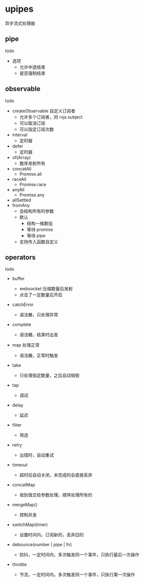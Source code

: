 # upipes
异步流式处理器



## pipe

todo

- 选项
  - 允许中途结束
  - 是否强制结束



## observable

todo

- createObservable 自定义订阅者
  - 允许多个订阅者，同 rxjs.subject
  - 可以取消订阅
  - 可以指定订阅次数
- interval
  - 定时器
- defer
  - 定时器
- of(Array)
  - 数序发射所有
- concatAll
  - Promise.all
- raceAll
  - Promise.race
- anyAll
  - Promise.any
- allSettled
- fromAny
  - 会结构所有的参数
  - 默认
    - 结构一维数组
    - 等待 promise
    - 等待 pipe
  - 支持传入函数自定义



## operators

todo

- buffer
  - websocket 压缩数量后发射
  - 点击了一定数量后开启

- catchError 
  - 语法糖，只处理异常
- complete
  - 语法糖，结束时出发
- map 处理正常
  - 语法糖，正常时触发
- take 
  - 只处理指定数量，之后自动销毁
- tap 
  - 调试
- delay 
  - 延迟
- filter 
  - 筛选
- retry 
  - 出错时，自动重试
- timeout 
  - 超时后自动关闭，未完成的会直接丢弃
- concatMap
  - 收到值交给参数处理，顺序处理所有的
- mergeMap()
  - 控制并发
- switchMap(timer)
  - 设置时间内，订阅新的，丢弃旧的
- debounce(number | pipe | fn)
  - 防抖，一定时间内，多次触发同一个事件，只执行最后一次操作
- throttle
  - 节流，一定时间内，多次触发同一个事件，只执行第一次操作